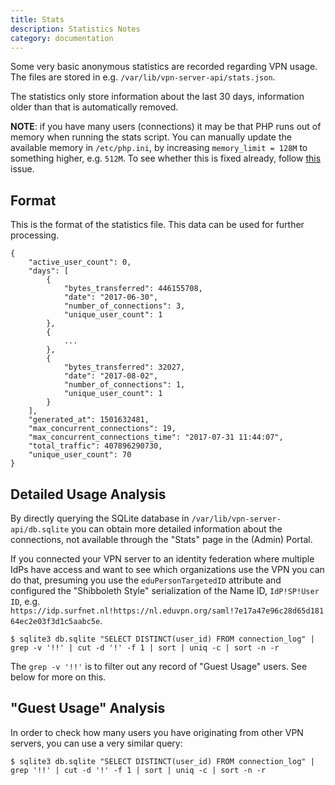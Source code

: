 ```yaml
---
title: Stats
description: Statistics Notes
category: documentation
---
```


Some very basic anonymous statistics are recorded regarding VPN usage. The 
files are stored in e.g. `/var/lib/vpn-server-api/stats.json`.

The statistics only store information about the last 30 days, information older
than that is automatically removed.

**NOTE**: if you have many users (connections) it may be that PHP runs out of 
memory when running the stats script. You can manually update the available 
memory in `/etc/php.ini`, by increasing `memory_limit = 128M` to something 
higher, e.g. `512M`. To see whether this is fixed already, follow 
[this](https://github.com/eduvpn/vpn-server-api/issues/73) issue.

## Format

This is the format of the statistics file. This data can be used for further
processing.

    {
        "active_user_count": 0,
        "days": [
            {
                "bytes_transferred": 446155708,
                "date": "2017-06-30",
                "number_of_connections": 3,
                "unique_user_count": 1
            },
            {
                ...
            },
            {
                "bytes_transferred": 32027,
                "date": "2017-08-02",
                "number_of_connections": 1,
                "unique_user_count": 1
            }
        ],
        "generated_at": 1501632481,
        "max_concurrent_connections": 19,
        "max_concurrent_connections_time": "2017-07-31 11:44:07",
        "total_traffic": 407896290730,
        "unique_user_count": 70
    }
    
## Detailed Usage Analysis

By directly querying the SQLite database in `/var/lib/vpn-server-api/db.sqlite` 
you can obtain more detailed information about the connections, not available
through the "Stats" page in the (Admin) Portal.

If you connected your VPN server to an identity federation where multiple IdPs
have access and want to see which organizations use the VPN you can do that,
presuming you use the `eduPersonTargetedID` attribute and configured the 
"Shibboleth Style" serialization of the Name ID, `IdP!SP!User ID`, e.g. 
`https://idp.surfnet.nl!https://nl.eduvpn.org/saml!7e17a47e96c28d65d18164ec2e03f3d1c5aabc5e`.

    $ sqlite3 db.sqlite "SELECT DISTINCT(user_id) FROM connection_log" | grep -v '!!' | cut -d '!' -f 1 | sort | uniq -c | sort -n -r

The `grep -v '!!'` is to filter out any record of "Guest Usage" users. See 
below for more on this.

## "Guest Usage" Analysis

In order to check how many users you have originating from other VPN servers, 
you can use a very similar query:

    $ sqlite3 db.sqlite "SELECT DISTINCT(user_id) FROM connection_log" | grep '!!' | cut -d '!' -f 1 | sort | uniq -c | sort -n -r
